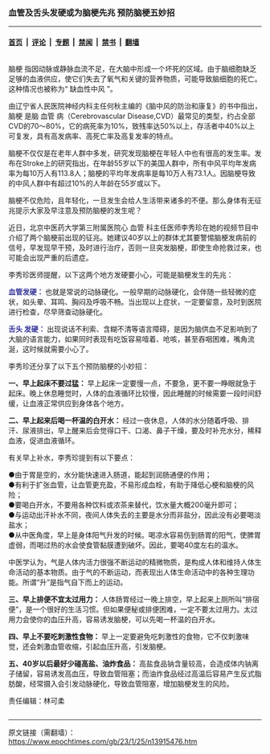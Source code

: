 ### 血管及舌头发硬或为脑梗先兆 预防脑梗五妙招

---

#### [首页](../../../..?n13915476) &nbsp;|&nbsp; [评论](../../../../../epoch-comment?n13915476) &nbsp;|&nbsp; [专题](../../../../../epoch-special?n13915476) &nbsp;|&nbsp; [禁闻](../../../../../epoch-news?n13915476) &nbsp;|&nbsp; [禁书](../../../../../books?n13915476) &nbsp;|&nbsp; [翻墙](https://github.com/gfw-breaker/nogfw/blob/master/README.md?n13915476)


<div class="column" id="artbody" itemprop="articleBody">
 <!-- article content begin -->
 <p>
  <ok href="https://www.epochtimes.com/gb/tag/%E8%84%91%E6%A2%97.html">
   脑梗
  </ok>
  指因动脉或静脉血流不足，在大脑中形成一个坏死的区域。由于脑细胞缺乏足够的血液供应，使它们失去了氧气和关键的营养物质，可能导致脑细胞的死亡。这种情况也被称为“
  <ok href="https://www.epochtimes.com/gb/tag/%E7%BC%BA%E8%A1%80%E6%80%A7%E4%B8%AD%E9%A3%8E.html">
   缺血性中风
  </ok>
  ”。
 </p>
 <p>
  由辽宁省人民医院神经内科主任何秋主编的《脑中风的防治和康复》的书中指出，
  <ok href="https://www.epochtimes.com/gb/tag/%E8%84%91%E6%A2%97.html">
   脑梗
  </ok>
  是脑
  <ok href="https://www.epochtimes.com/gb/tag/%E8%A1%80%E7%AE%A1.html">
   血管
  </ok>
  病（Cerebrovascular Disease,CVD）最常见的类型，约占全部CVD的70～80%，它的病死率为10%，致残率达50%以上，存活者中40%以上可复发，具有高发病率、高死亡率及高复发率的特点。
 </p>
 <p>
  脑梗不仅仅是在老年人群中多发，研究发现脑梗在年轻人中也有很高的发生率。发布在Stroke上的研究指出，在年龄55岁以下的美国人群中，所有中风平均年发病率为每10万人有113.8人；脑梗的平均年发病率是每10万人有73.1人。因脑梗导致的中风人群中有超过10%的人年龄在55岁或以下。
 </p>
 <p>
  脑梗不仅危险，且年轻化，一旦发生会给人生活带来诸多的不便。那么身体有无征兆提示大家及早注意及预防脑梗的发生呢？
 </p>
 <p>
  近日，北京中医药大学第三附属医院心
  <ok href="https://www.epochtimes.com/gb/tag/%E8%A1%80%E7%AE%A1.html">
   血管
  </ok>
  科主任医师李秀珍在她的视频节目中介绍了两个脑梗前出现的征兆。她建议40岁以上的群体尤其要警惕脑梗发病前的信号，早发现早干预，及时进行治疗，否则一旦突发脑梗，即使生命抢救过来，也可能会出现严重的后遗症。
 </p>
 <p>
  李秀珍医师提醒，以下这两个地方发硬要小心，可能是脑梗发生的先兆：
 </p>
 <p>
  <strong>
   <span style="color: #333399;">
    血管发硬：
   </span>
  </strong>
  也就是常说的动脉硬化。一般早期的动脉硬化，会伴随一些轻微的症状，如头晕、耳鸣、胸闷及呼吸不畅。当出现以上症状，一定要留意，及时到医院进行检查，尽早筛查动脉硬化。
 </p>
 <p>
  <strong>
   <span style="color: #333399;">
    <ok href="https://www.epochtimes.com/gb/tag/%E8%88%8C%E5%A4%B4.html">
     舌头
    </ok>
    发硬：
   </span>
  </strong>
  出现说话不利索、含糊不清等语言障碍，是因为脑供血不足影响到了大脑的语言能力，如果同时表现有吃饭容易噎着、呛咳，甚至吞咽困难，嘴角流涎，这时候就需要小心了。
 </p>
 <p>
  李秀珍还分享了以下五个预防脑梗的小妙招：
 </p>
 <p>
  <strong>
   一、早上起床不要过猛：
  </strong>
  早上起床一定要慢一点，不要急，更不要一睁眼就急于起床。晚上休息睡觉时，人体的血液循环比较慢，因此睡醒的时候需要一段时间舒缓，让血液正常供应到身体各个地方。
 </p>
 <p>
  <strong>
   二、早上起来后喝一杯温的白开水：
  </strong>
  经过一夜休息，人体的水分随着呼吸、排汗、尿液排出，早上醒来后会觉得口干、口渴、鼻子干燥，要及时补充水分，稀释血液，促进血液循环。
 </p>
 <p>
  有关早上补水，李秀珍提到有以下要点：
 </p>
 <p>
  ●由于胃是空的，水分能快速进入肠道，能起到润肠通便的作用；
  <br/>
  ●有利于扩张血管，让血管更充盈，不易形成血栓，有助于降低心梗和脑梗的风险；
  <br/>
  ●要喝白开水，不要用各种饮料或浓茶来替代，饮水量大概200毫升即可；
  <br/>
  ●与运动出汗补水不同，夜间人体失去的主要是水分而非盐分，因此没有必要喝淡盐水；
  <br/>
  ●从中医角度，早上是身体阳气升发的时候。喝凉水容易伤到肠胃的阳气，使脾胃虚弱，而喝过热的水会使食管黏膜遭到破坏。因此，要喝40度左右的温水。
 </p>
 <p>
  中医学认为，气是人体内活力很强不断运动的精微物质，是构成人体和维持人体生命活动的基本物质。由于气的不断运动，而表现出人体生命活动中的各种生理功能。所谓“升”是指气自下而上的运动。
 </p>
 <p>
  <strong>
   三、早上排便不宜太过用力：
  </strong>
  人体肠胃经过一晚上排空，早上起来上厕所叫“排宿便”，是一个很好的生活习惯。但如果便秘或排便困难，一定不要太过用力。太过用力会使你的血压升高，容易诱发脑梗，可以先喝一杯温的白开水。
 </p>
 <p>
  <strong>
   四、早上不要吃刺激性食物：
  </strong>
  早上一定要避免吃刺激性的食物，它不仅刺激味觉，还会刺激血管收缩，引起血压升高，引发脑梗。
 </p>
 <p>
  <strong>
   五、40岁以后最好少碰高盐、油炸食品：
  </strong>
  高盐食品钠含量较高，会造成体内钠离子储留，容易诱发高血压，导致血管阻塞；而油炸食品经过高温后容易产生反式脂肪酸，经常摄入会引发动脉硬化，导致血管阻塞，增加脑梗发生的风险。
 </p>
 <p>
  责任编辑：林可柔
 </p>
 <!-- article content end -->
</div>


<img src='http://gfw-breaker.win/epoch-news/pages/ncid1349362/n13915476.md' width='0px' height='0px'/>

---

原文链接（需翻墙）：https://www.epochtimes.com/gb/23/1/25/n13915476.htm